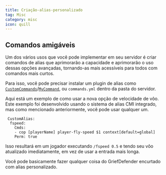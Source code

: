 ```yaml
---
title: Criação-alias-personalizado
tag: Misc
category: misc
icon: quill
---
```


## Comandos amigáveis

Um dos vários usos que você pode implementar em seu servidor é criar comandos de alias que aprimorarão a capacidade e aprimorarão o uso dessas opções avançadas, tornando-as mais acessíveis para todos com comandos mais curtos.

Para isso, você pode precisar instalar um plugin de alias como [`CustomCommands`](https://www.spigotmc.org/resources/14363/)/[`MyCommand`](https://www.spigotmc.org/resources/22272/), ou `commands.yml` dentro da pasta do servidor.

Aqui está um exemplo de como usar a nova opção de velocidade de vôo. Este exemplo foi desenvolvido usando o sistema de alias CMI integrado, mas como mencionado anteriormente, você pode usar qualquer um.

```
 CustomAlias:
  fspeed:
    Cmds:
    - cop [playerName] player-fly-speed $1 context[default=global]
    Perm: true
```
Isso resultará em um jogador executando `/fspeed 0.5` e tendo seu vôo atualizado imediatamente, em vez de usar a entrada mais longa.

Você pode basicamente fazer qualquer coisa do GriefDefender encurtado com alias personalizado.